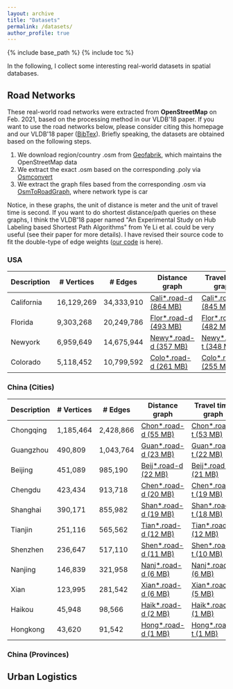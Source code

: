 ```yaml
---
layout: archive
title: "Datasets"
permalink: /datasets/
author_profile: true
---
```


{% include base_path %}
{% include toc %}

In the following, I collect some interesting real-world datasets in spatial databases.

## Road Networks
These real-world road networks were extracted from **OpenStreetMap** on Feb. 2021, based on the processing method in our VLDB'18 paper.
If you want to use the road networks below, please consider citing this homepage and our VLDB'18 paper ([BibTex](https://dblp.uni-trier.de/rec/journals/pvldb/TongZZCYX18.html?view=bibtex)).
Briefly speaking, the datasets are obtained based on the following steps.

1. We download region/country .osm from [Geofabrik](http://download.geofabrik.de/index.html), which maintains the OpenStreetMap data
2. We extract the exact .osm based on the corresponding .poly via [Osmconvert](https://wiki.openstreetmap.org/wiki/Osmconvert)
3. We extract the graph files based from the corresponding .osm via [OsmToRoadGraph](https://github.com/AndGem/OsmToRoadGraph), where network type is car

Notice, in these graphs, the unit of distance is meter and the unit of travel time is second.
If you want to do shortest distance/path queries on these graphs, I think the VLDB'18 paper named "An Experimental Study on Hub Labeling based Shortest Path Algorithms" from Ye Li et al. could be very useful (see their paper for more details).
I have revised their source code to fit the double-type of edge weights ([our code](https://github.com/BUAA-BDA/sspexp_clone) is here).
 
### USA 
 
| Description      | # Vertices | # Edges | Distance graph | Travel time graph | Coordinates |
| --------         | ---------- | ------- | -------------- | ----------------- | ----------- |
| California | 16,129,269 | 34,333,910 | [Cali*.road-d (864 MB)](/California.road-d.tar.gz) | [Cali*.road-t (845 MB)](/California.road-t.tar.gz) | [Cali*.co (338 MB)](/California.co.tar.gz) |
| Florida | 9,303,268 | 20,249,786 | [Flor*.road-d (493 MB)](/Florida.road-d.tar.gz) | [Flor*.road-t (482 MB)](/Florida.road-t.tar.gz) | [Flor*.co (186 MB)](/Florida.co.tar.gz) |
| Newyork | 6,959,649 | 14,675,944 | [Newy*.road-d (357 MB)](/Newyork.road-d.tar.gz) | [Newy*.road-t (348 MB)](/Newyork.road-t.tar.gz) | [Newy*.co (139 MB)](/Newyork.co.tar.gz) |
| Colorado | 5,118,452 | 10,799,592 | [Colo*.road-d (261 MB)](/Colorado.road-d.tar.gz) | [Colo*.road-t (255 MB)](/Colorado.road-t.tar.gz) | [Colo*.co (107 MB)](/Colorado.co.tar.gz) |


### China (Cities)
 
| Description      | # Vertices | # Edges | Distance graph | Travel time graph | Coordinates |
| --------         | ---------- | ------- | -------------- | ----------------- | ----------- |
| Chongqing | 1,185,464 | 2,428,866 | [Chon*.road-d (55 MB)](/Chongqing.road-d.tar.gz) | [Chon*.road-t (53 MB)](/Chongqing.road-t.tar.gz) | [Chon*.co (23 MB)](/Chongqing.co.tar.gz) |
| Guangzhou | 490,809 | 1,043,764 | [Guan*.road-d (23 MB)](/Guangzhou.road-d.tar.gz) | [Guan*.road-t (22 MB)](/Guangzhou.road-t.tar.gz) | [Guan*.co (9 MB)](/Guangzhou.co.tar.gz) |
| Beijing | 451,089 | 985,190 | [Beij*.road-d (22 MB)](/Beijing.road-d.tar.gz) | [Beij*.road-t (21 MB)](/Beijing.road-t.tar.gz) | [Beij*.co (9 MB)](/Beijing.co.tar.gz) |
| Chengdu | 423,434 | 913,718 | [Chen*.road-d (20 MB)](/Chengdu.road-d.tar.gz) | [Chen*.road-t (19 MB)](/Chengdu.road-t.tar.gz) | [Chen*.co (8 MB)](/Chengdu.co.tar.gz) |
| Shanghai | 390,171 | 855,982 | [Shan*.road-d (19 MB)](/Shanghai.road-d.tar.gz) | [Shan*.road-t (18 MB)](/Shanghai.road-t.tar.gz) | [Shan*.co (7 MB)](/Shanghai.co.tar.gz) |
| Tianjin | 251,116 | 565,562 | [Tian*.road-d (12 MB)](/Tianjin.road-d.tar.gz) | [Tian*.road-t (12 MB)](/Tianjin.road-t.tar.gz) | [Tian*.co (5 MB)](/Tianjin.co.tar.gz) |
| Shenzhen | 236,647 | 517,110 | [Shen*.road-d (11 MB)](/Shenzhen.road-d.tar.gz) | [Shen*.road-t (10 MB)](/Shenzhen.road-t.tar.gz) | [Shen*.co (4 MB)](/Shenzhen.co.tar.gz) |
| Nanjing | 146,839 | 321,958 | [Nanj*.road-d (6 MB)](/Nanjing.road-d.tar.gz) | [Nanj*.road-t (6 MB)](/Nanjing.road-t.tar.gz) | [Nanj*.co (2 MB)](/Nanjing.co.tar.gz) |
| Xian | 123,995 | 281,542 | [Xian*.road-d (6 MB)](/Xian.road-d.tar.gz) | [Xian*.road-t (5 MB)](/Xian.road-t.tar.gz) | [Xian*.co (2 MB)](/Xian.co.tar.gz) |
| Haikou | 45,948 | 98,566 | [Haik*.road-d (2 MB)](/Haikou.road-d.tar.gz) | [Haik*.road-t (1 MB)](/Haikou.road-t.tar.gz) | [Haik*.co (1 MB)](/Haikou.co.tar.gz) |
| Hongkong | 43,620 | 91,542 | [Hong*.road-d (1 MB)](/Hongkong.road-d.tar.gz) | [Hong*.road-t (1 MB)](/Hongkong.road-t.tar.gz) | [Hong*.co (1 MB)](/Hongkong.co.tar.gz) |

### China (Provinces)


## Urban Logistics
